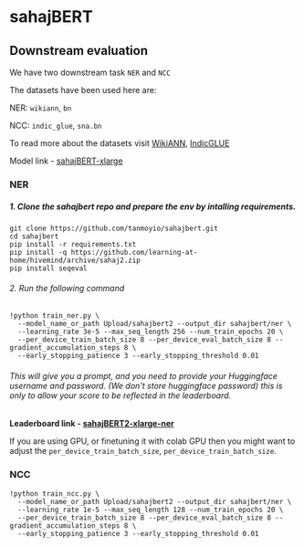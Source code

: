 # sahajBERT

## Downstream evaluation

We have two downstream task `NER` and `NCC`

The datasets have been used here are:

NER: `wikiann`, `bn`

NCC: `indic_glue`, `sna.bn`

To read more about the datasets visit [WikiANN](https://huggingface.co/datasets/wikiann), [IndicGLUE](https://huggingface.co/datasets/indic_glue)

Model link - [sahajBERT-xlarge](https://huggingface.co/Upload/sahajbert2)

### NER

##### 1. Clone the sahajbert repo and prepare the env by intalling requirements.
```
git clone https://github.com/tanmoyio/sahajbert.git
cd sahajbert
pip install -r requirements.txt
pip install -q https://github.com/learning-at-home/hivemind/archive/sahaj2.zip
pip install seqeval
```
###### 2. Run the following command
```
!python train_ner.py \
  --model_name_or_path Upload/sahajbert2 --output_dir sahajbert/ner \
  --learning_rate 3e-5 --max_seq_length 256 --num_train_epochs 20 \
  --per_device_train_batch_size 8 --per_device_eval_batch_size 8 --gradient_accumulation_steps 8 \
  --early_stopping_patience 3 --early_stopping_threshold 0.01
```
###### This will give you a prompt, and you need to provide your Huggingface username and password. (We don't store huggingface password) this is only to allow your score to be reflected in the leaderboard.

**Leaderboard link - [sahajBERT2-xlarge-ner](https://wandb.ai/tanmoyio/sahajBERT2-xlarge-ner?workspace=user-tanmoyio)**

If you are using GPU, or finetuning it with colab GPU then you might want to adjust the `per_device_train_batch_size`, `per_device_train_batch_size`.

### NCC

```
!python train_ncc.py \
  --model_name_or_path Upload/sahajbert2 --output_dir sahajbert/ner \
  --learning_rate 1e-5 --max_seq_length 128 --num_train_epochs 20 \
  --per_device_train_batch_size 8 --per_device_eval_batch_size 8 --gradient_accumulation_steps 8 \
  --early_stopping_patience 3 --early_stopping_threshold 0.01
```
